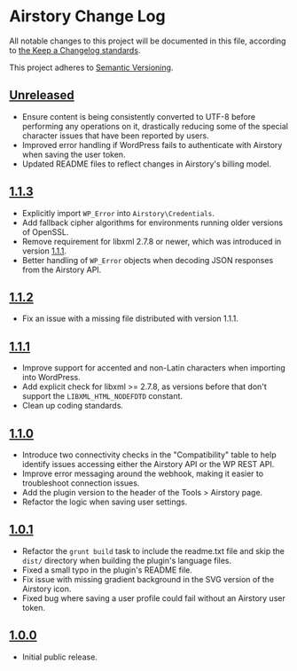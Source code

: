 # Airstory Change Log

All notable changes to this project will be documented in this file, according to [the Keep a Changelog standards](http://keepachangelog.com/).

This project adheres to [Semantic Versioning](http://semver.org/).


## [Unreleased]

* Ensure content is being consistently converted to UTF-8 before performing any operations on it, drastically reducing some of the special character issues that have been reported by users.
* Improved error handling if WordPress fails to authenticate with Airstory when saving the user token.
* Updated README files to reflect changes in Airstory's billing model.


## [1.1.3]

* Explicitly import `WP_Error` into `Airstory\Credentials`.
* Add fallback cipher algorithms for environments running older versions of OpenSSL.
* Remove requirement for libxml 2.7.8 or newer, which was introduced in version [1.1.1].
* Better handling of `WP_Error` objects when decoding JSON responses from the Airstory API.


## [1.1.2]

* Fix an issue with a missing file distributed with version 1.1.1.


## [1.1.1]

* Improve support for accented and non-Latin characters when importing into WordPress.
* Add explicit check for libxml >= 2.7.8, as versions before that don't support the `LIBXML_HTML_NODEFDTD` constant.
* Clean up coding standards.


## [1.1.0]

* Introduce two connectivity checks in the "Compatibility" table to help identify issues accessing either the Airstory API or the WP REST API.
* Improve error messaging around the webhook, making it easier to troubleshoot connection issues.
* Add the plugin version to the header of the Tools > Airstory page.
* Refactor the logic when saving user settings.


## [1.0.1]

* Refactor the `grunt build` task to include the readme.txt file and skip the `dist/` directory when building the plugin's language files.
* Fixed a small typo in the plugin's README file.
* Fix issue with missing gradient background in the SVG version of the Airstory icon.
* Fixed bug where saving a user profile could fail without an Airstory user token.


## [1.0.0]

* Initial public release.


[Unreleased]: https://github.com/liquidweb/airstory-wp/compare/master...develop
[1.1.3]: https://github.com/liquidweb/airstory-wp/releases/tag/v1.1.3
[1.1.2]: https://github.com/liquidweb/airstory-wp/releases/tag/v1.1.2
[1.1.1]: https://github.com/liquidweb/airstory-wp/releases/tag/v1.1.1
[1.1.0]: https://github.com/liquidweb/airstory-wp/releases/tag/v1.1.0
[1.0.1]: https://github.com/liquidweb/airstory-wp/releases/tag/v1.0.1
[1.0.0]: https://github.com/liquidweb/airstory-wp/releases/tag/v1.0.0
